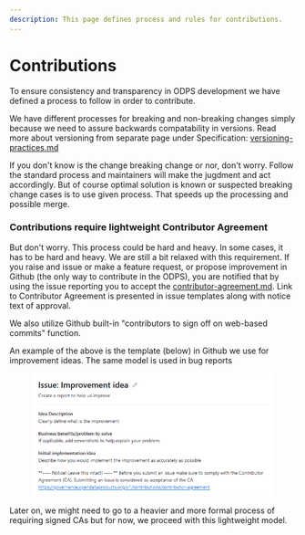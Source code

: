 ```yaml
---
description: This page defines process and rules for contributions.
---
```


# Contributions

To ensure consistency and transparency in ODPS development we have defined a process to follow in order to contribute.&#x20;

We have different processes for breaking and non-breaking changes simply because we need to assure backwards compatability in versions. Read more about versioning from separate page under Specification: [versioning-practices.md](../specification/versions/versioning-practices.md "mention")&#x20;

If you don't know is the change breaking change or nor, don't worry. Follow the standard process and maintainers will make the jugdment and act accordingly. But of course optimal solution is known or suspected breaking change cases is to use given process. That speeds up the processing and possible merge.&#x20;

### Contributions require lightweight Contributor Agreement

But don't worry. This process could be hard and heavy. In some cases, it has to be hard and heavy. We are still a bit relaxed with this requirement. If you raise and issue or make a feature request, or propose improvement in Github (the only way to contribute in the ODPS), you are notified that by using the issue reporting you to accept the [contributor-agreement.md](contributor-agreement.md "mention"). Link to Contributor Agreement is presented in issue templates along with notice text of approval.&#x20;

We also utilize Github built-in "contributors to sign off on web-based commits" function.&#x20;

An example of the above is the template (below) in Github we use for improvement ideas. The same model is used in bug reports



<figure><img src="../.gitbook/assets/issue.png" alt=""><figcaption></figcaption></figure>



Later on, we might need to go to a heavier and more formal process of requiring signed CAs but for now, we proceed with this lightweight model.&#x20;

